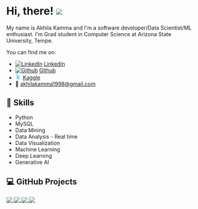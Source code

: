 

<!--
**AkhilaKamma/AkhilaKamma** is a ✨ _special_ ✨ repository because its `README.md` (this file) appears on your GitHub profile.

Here are some ideas to get you started:

- 🔭 I’m currently working on ...
- 🌱 I’m currently learning ...
- 👯 I’m looking to collaborate on ...
- 🤔 I’m looking for help with ...
- 💬 Ask me about ...
- 📫 How to reach me: ...
- 😄 Pronouns: ...
- ⚡ Fun fact: ...
-->

<!-- More info, tips and tricks for making GitHub Profile README can be found in my article at https://towardsdatascience.com/build-a-stunning-readme-for-your-github-profile-9b80434fe5d7 -->

<!-- [![Header](https://github.com/sahilvora10/sahilvora10/blob/main/github_banner.png "Header")](https://github.com/sahilvora10) -->

# Hi, there! <img src="https://raw.githubusercontent.com/MartinHeinz/MartinHeinz/master/wave.gif" width="30px">

My name is Akhila Kamma and I'm a software developer/Data Scientist/ML enthusiast. I'm Grad student in Computer Science at Arizona State University, Tempe. 

You can find me on: 
- [![LinkedIn][3.2]][3] [LinkedIn][3]
- [![Github][2.2]][2] [Github][2]
- [![Kaggle][3.3]][4] [Kaggle][4]
- 📧 akhilakamma1998@gmail.com

## 🔧 Skills
<!-- ![](https://img.shields.io/badge/OS-Linux-informational?style=flat&logo=linux&logoColor=white&color=2bbc8a) -->
<!-- ![](https://img.shields.io/badge/Editor-IntelliJ_IDEA-informational?style=flat&logo=intellij-idea&logoColor=white&color=2bbc8a) -->

- Python
- MySQL
- Data Mining
- Data Analysis - Real time
- Data Visualization
- Machine Learning
- Deep Learning
- Generative AI


## &#128187; GitHub Projects

<a href="https://github.com/AkhilaKamma/Chatbot_Langchain_Llama2">
  <img align="center" src="https://github-readme-stats.vercel.app/api/pin/?username=AkhilaKamma&repo=Chatbot_Langchain_Llama2&title_color=ffffff&text_color=c9cacc&icon_color=2bbc8a&bg_color=1d1f22" />
</a> 

<a href="https://github.com/AkhilaKamma/News-article-Classification">
  <img align="center" src="https://github-readme-stats.vercel.app/api/pin/?username=AkhilaKamma&repo=News-article-Classification&title_color=ffffff&text_color=c9cacc&icon_color=2bbc8a&bg_color=1d1f22" />
</a> 

<a href="https://github.com/AkhilaKamma/Inventory-supply-chain-managemen-5">
  <img align="center" src="https://github-readme-stats.vercel.app/api/pin/?username=AkhilaKamma&repo=Inventory-supply-chain-managemen-5&title_color=ffffff&text_color=c9cacc&icon_color=2bbc8a&bg_color=1d1f22" />
</a>

<a href="https://github.com/AkhilaKamma/Real_time_stock_market_analysis">
  <img align="center" src="https://github-readme-stats.vercel.app/api/pin/?username=AkhilaKamma&repo=Real_time_stock_market_analysis&title_color=ffffff&text_color=c9cacc&icon_color=2bbc8a&bg_color=1d1f22" />
</a>


<!-- links to social media icons -->

<!-- icons with padding -->

[1.1]: http://i.imgur.com/tXSoThF.png (twitter icon with padding)
[2.1]: http://i.imgur.com/0o48UoR.png (github icon with padding)

<!-- icons without padding -->

[1.2]: http://i.imgur.com/wWzX9uB.png (twitter icon without padding)
[2.2]: http://i.imgur.com/9I6NRUm.png (github icon without padding)
[3.2]: https://raw.githubusercontent.com/MartinHeinz/MartinHeinz/master/linkedin-3-16.png (LinkedIn icon without padding)
[3.3]: https://github.com/sahilvora10/sahilvora10/blob/main/4373210_kaggle_logo_logos_icon.png
[4.4]: https://simpleicons.org/icons/leetcode.svg
<!-- links to your social media accounts -->

[1]: https://twitter.com/
[2]: https://github.com/AkhilaKamma
[3]: https://www.linkedin.com/in/akhila-kamma-933a37166/
[4]: https://www.kaggle.com/akhilakamma
[5]: https://leetcode.com/
